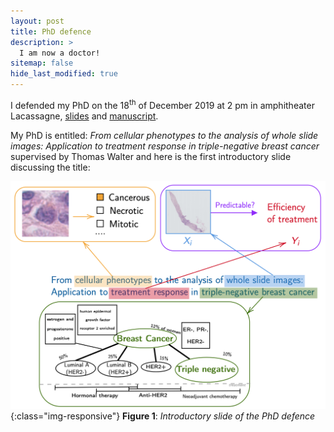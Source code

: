 ```yaml
---
layout: post
title: PhD defence
description: >
  I am now a doctor!
sitemap: false
hide_last_modified: true
---
```


I defended my PhD on the 18<sup>th</sup> of December 2019 at 2 pm in amphitheater Lacassagne, [slides](http://members.cbio.mines-paristech.fr/~pnaylor/Downloads/PNaylor_defence.pdf) and [manuscript](http://members.cbio.mines-paristech.fr/~pnaylor/Downloads/PhD_PeterNaylor.pdf).

My PhD is entitled: *From cellular phenotypes to the analysis of whole slide images: Application to treatment response in triple-negative breast cancer* supervised by Thomas Walter and here is the first introductory slide discussing the title:


![](/assets/imgs/posts/phd/discussing_title.png){:class="img-responsive"}
**Figure 1**: *Introductory slide of the PhD defence* 
